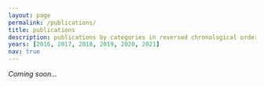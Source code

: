 ```yaml
---
layout: page
permalink: /publications/
title: publications
description: publications by categories in reversed chronological order.
years: [2016, 2017, 2018, 2019, 2020, 2021]
nav: true
---
```


_Coming soon..._

